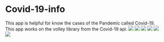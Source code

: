 # Covid-19-info
This app is helpful for know the cases of the Pandemic called Covid-19. This app works on the volley library from the Covid-19 api.
![](sssr/Screenshot_2021-02-01-13-40-32-384_com.example.covid_19info.jpg)
![](sssr/Screenshot_2021-02-01-13-40-45-025_com.example.covid_19info.jpg)
![](sssr/Screenshot_2021-02-01-13-41-06-465_com.example.covid_19info.jpg)
![](sssr/Screenshot_2021-02-01-13-41-14-856_com.example.covid_19info.jpg)
![](sssr/Screenshot_2021-02-01-13-41-23-122_com.example.covid_19info.jpg)
![](sssr/Screenshot_2021-02-01-13-41-33-506_com.example.covid_19info.jpg)
